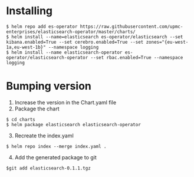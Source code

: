 # Installing

```
$ helm repo add es-operator https://raw.githubusercontent.com/upmc-enterprises/elasticsearch-operator/master/charts/
$ helm install --name=elasticsearch es-operator/elasticsearch --set kibana.enabled=True --set cerebro.enabled=True --set zones="{eu-west-1a,eu-west-1b}" --namespace logging 
$ helm install --name elasticsearch-operator es-operator/elasticsearch-operator --set rbac.enabled=True --namespace logging 
```

# Bumping version

1. Increase the version in the Chart.yaml file
2. Package the chart
```
$ cd charts
$ helm package elasticsearch elasticsearch-operator
```
3. Recreate the index.yaml
```
$ helm repo index --merge index.yaml .
```
4. Add the generated package to git
```
$git add elasticsearch-0.1.1.tgz
```